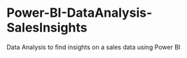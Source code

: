 # Power-BI-DataAnalysis-SalesInsights
Data Analysis to find insights on a sales data using Power BI
